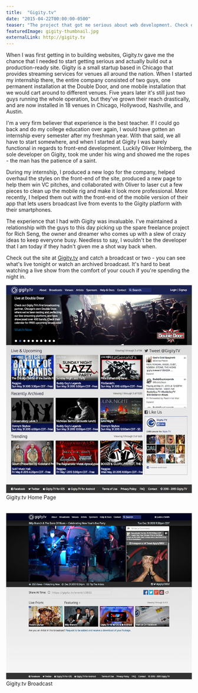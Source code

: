 ```yaml
---
title:  "Gigity.tv"
date: "2015-04-22T00:00:00-0500"
teaser: "The project that got me serious about web development. Check out how I helped a small startup completely redesign their brand and website."
featuredImage: gigity-thumbnail.jpg
externalLink: http://gigity.tv
---
```


When I was first getting in to building websites, Gigity.tv gave me the chance that I needed to start getting serious and actually build out a production-ready site. Gigity is a small startup based in Chicago that provides streaming services for venues all around the nation. When I started my internship there, the entire company consisted of two guys, one permanent installation at the Double Door, and one mobile installation that we would cart around to different venues. Five years later it's still just two guys running the whole operation, but they've grown their reach drastically, and are now installed in 18 venues in Chicago, Hollywood, Nashville, and Austin.

I'm a very firm believer that experience is the best teacher. If I could go back and do my college education over again, I would have gotten an internship every semester after my freshman year. With that said, we all have to start somewhere, and when I started at Gigity I was barely functional in regards to front-end development. Luckily Oliver Holmberg, the sole developer on Gigity, took me under his wing and showed me the ropes - the man has the patience of a saint.

During my internship, I produced a new logo for the company, helped overhaul the styles on the front-end of the site, produced a new page to help them win VC pitches, and collaborated with Oliver to laser cut a few pieces to clean up the mobile rig and make it look more professional. More recently, I helped them out with the front-end of the mobile version of their app that lets users broadcast live from events to the Gigity platform with their smartphones.

The experience that I had with Gigity was invaluable. I've maintained a relationship with the guys to this day picking up the spare freelance project for Rich Seng, the owner and dreamer who comes up with a slew of crazy ideas to keep everyone busy. Needless to say, I wouldn't be the developer that I am today if they hadn't given me a shot way back when.

Check out the site at <a href="http://gigity.tv" target="_blank">Gigity.tv</a> and catch a broadcast or two - you can see what's live tonight or watch an archived broadcast. It's hard to beat watching a live show from the comfort of your couch if you're spending the night in.

<div class="image-container large-image">
  <img src="./gigity-home.jpg" alt="Gigity.tv Home Page" />
  <a class="image-caption">Gigity.tv Home Page</a>
</div>
<br/><br/>
<div class="image-container large-image">
  <img src="./gigity-broadcast.jpg" alt="Gigity.tv Broadcast" />
  <a class="image-caption">Gigity.tv Broadcast</a>
</div>
